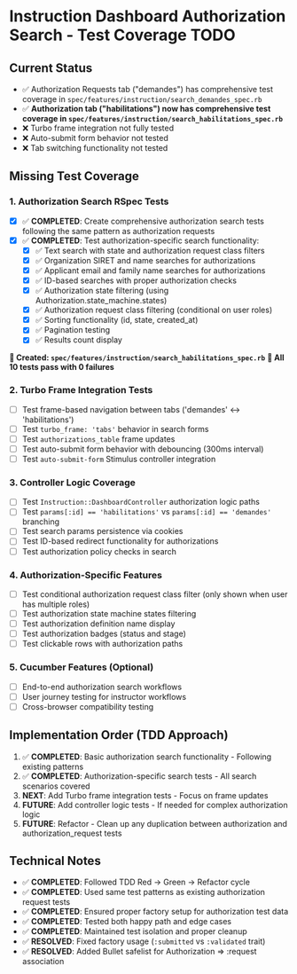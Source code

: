 # Instruction Dashboard Authorization Search - Test Coverage TODO

## Current Status
- ✅ Authorization Requests tab ("demandes") has comprehensive test coverage in `spec/features/instruction/search_demandes_spec.rb`
- ✅ **Authorization tab ("habilitations") now has comprehensive test coverage in `spec/features/instruction/search_habilitations_spec.rb`**
- ❌ Turbo frame integration not fully tested
- ❌ Auto-submit form behavior not tested
- ❌ Tab switching functionality not tested

## Missing Test Coverage

### 1. Authorization Search RSpec Tests
- [x] ✅ **COMPLETED**: Create comprehensive authorization search tests following the same pattern as authorization requests
- [x] ✅ **COMPLETED**: Test authorization-specific search functionality:
  - [x] ✅ Text search with state and authorization request class filters
  - [x] ✅ Organization SIRET and name searches for authorizations
  - [x] ✅ Applicant email and family name searches for authorizations
  - [x] ✅ ID-based searches with proper authorization checks
  - [x] ✅ Authorization state filtering (using Authorization.state_machine.states)
  - [x] ✅ Authorization request class filtering (conditional on user roles)
  - [x] ✅ Sorting functionality (id, state, created_at)
  - [x] ✅ Pagination testing
  - [x] ✅ Results count display

**📁 Created: `spec/features/instruction/search_habilitations_spec.rb`**
**🎯 All 10 tests pass with 0 failures**

### 2. Turbo Frame Integration Tests
- [ ] Test frame-based navigation between tabs ('demandes' ↔ 'habilitations')
- [ ] Test `turbo_frame: 'tabs'` behavior in search forms
- [ ] Test `authorizations_table` frame updates
- [ ] Test auto-submit form behavior with debouncing (300ms interval)
- [ ] Test `auto-submit-form` Stimulus controller integration

### 3. Controller Logic Coverage
- [ ] Test `Instruction::DashboardController` authorization logic paths
- [ ] Test `params[:id] == 'habilitations'` vs `params[:id] == 'demandes'` branching
- [ ] Test search params persistence via cookies
- [ ] Test ID-based redirect functionality for authorizations
- [ ] Test authorization policy checks in search

### 4. Authorization-Specific Features
- [ ] Test conditional authorization request class filter (only shown when user has multiple roles)
- [ ] Test authorization state machine states filtering
- [ ] Test authorization definition name display
- [ ] Test authorization badges (status and stage)
- [ ] Test clickable rows with authorization paths

### 5. Cucumber Features (Optional)
- [ ] End-to-end authorization search workflows
- [ ] User journey testing for instructor workflows
- [ ] Cross-browser compatibility testing

## Implementation Order (TDD Approach)

1. ✅ **COMPLETED**: Basic authorization search functionality - Following existing patterns
2. ✅ **COMPLETED**: Authorization-specific search tests - All search scenarios covered
3. **NEXT**: Add Turbo frame integration tests - Focus on frame updates
4. **FUTURE**: Add controller logic tests - If needed for complex authorization logic
5. **FUTURE**: Refactor - Clean up any duplication between authorization and authorization_request tests

## Technical Notes

- ✅ **COMPLETED**: Followed TDD Red → Green → Refactor cycle
- ✅ **COMPLETED**: Used same test patterns as existing authorization request tests
- ✅ **COMPLETED**: Ensured proper factory setup for authorization test data
- ✅ **COMPLETED**: Tested both happy path and edge cases
- ✅ **COMPLETED**: Maintained test isolation and proper cleanup
- ✅ **RESOLVED**: Fixed factory usage (`:submitted` vs `:validated` trait)
- ✅ **RESOLVED**: Added Bullet safelist for Authorization => :request association
